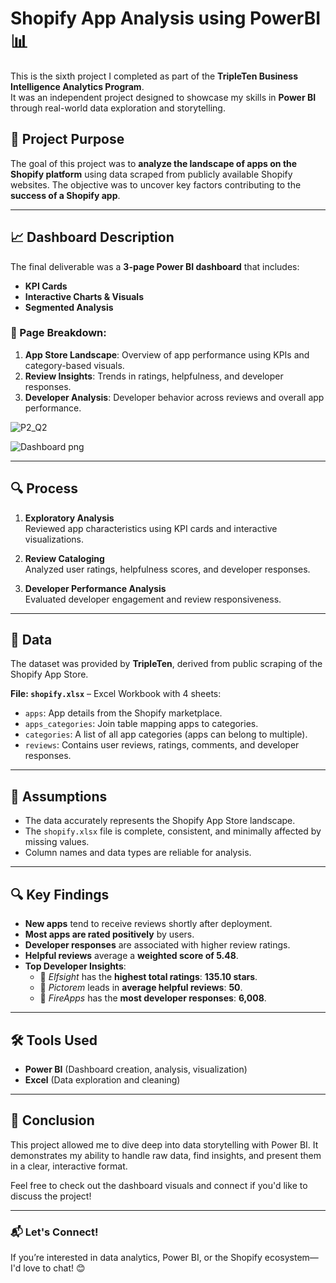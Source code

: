 # Shopify App Analysis using PowerBI 📊

This is the sixth project I completed as part of the **TripleTen Business Intelligence Analytics Program**.  
It was an independent project designed to showcase my skills in **Power BI** through real-world data exploration and storytelling.

## 🧠 Project Purpose

The goal of this project was to **analyze the landscape of apps on the Shopify platform** using data scraped from publicly available Shopify websites. The objective was to uncover key factors contributing to the **success of a Shopify app**.

---

## 📈 Dashboard Description

The final deliverable was a **3-page Power BI dashboard** that includes:

- **KPI Cards**  
- **Interactive Charts & Visuals**  
- **Segmented Analysis**



### 🧭 Page Breakdown:

1. **App Store Landscape**: Overview of app performance using KPIs and category-based visuals.
2. **Review Insights**: Trends in ratings, helpfulness, and developer responses.
3. **Developer Analysis**: Developer behavior across reviews and overall app performance.

   
![P2_Q2](https://github.com/user-attachments/assets/bc67785e-a481-4e0b-9706-90aadc3f238a)


![Dashboard png](https://github.com/user-attachments/assets/3b5a3613-d3ef-4d1a-906e-f97a3a778623)


---

## 🔍 Process

1. **Exploratory Analysis**  
   Reviewed app characteristics using KPI cards and interactive visualizations.

2. **Review Cataloging**  
   Analyzed user ratings, helpfulness scores, and developer responses.

3. **Developer Performance Analysis**  
   Evaluated developer engagement and review responsiveness.

---

## 📂 Data

The dataset was provided by **TripleTen**, derived from public scraping of the Shopify App Store.

**File: `shopify.xlsx`** – Excel Workbook with 4 sheets:

- `apps`: App details from the Shopify marketplace.
- `apps_categories`: Join table mapping apps to categories.
- `categories`: A list of all app categories (apps can belong to multiple).
- `reviews`: Contains user reviews, ratings, comments, and developer responses.

---

## 🧾 Assumptions

- The data accurately represents the Shopify App Store landscape.
- The `shopify.xlsx` file is complete, consistent, and minimally affected by missing values.
- Column names and data types are reliable for analysis.

---

## 🔍 Key Findings

- **New apps** tend to receive reviews shortly after deployment.
- **Most apps are rated positively** by users.
- **Developer responses** are associated with higher review ratings.
- **Helpful reviews** average a **weighted score of 5.48**.
- **Top Developer Insights**:
  - 🥇 *Elfsight* has the **highest total ratings**: **135.10 stars**.
  - 🥈 *Pictorem* leads in **average helpful reviews**: **50**.
  - 🥉 *FireApps* has the **most developer responses**: **6,008**.

---

## 🛠 Tools Used

- **Power BI** (Dashboard creation, analysis, visualization)
- **Excel** (Data exploration and cleaning)

---

## 📌 Conclusion

This project allowed me to dive deep into data storytelling with Power BI. It demonstrates my ability to handle raw data, find insights, and present them in a clear, interactive format.

Feel free to check out the dashboard visuals and connect if you'd like to discuss the project!

---

### 📬 Let's Connect!

If you’re interested in data analytics, Power BI, or the Shopify ecosystem—I'd love to chat! 😊

